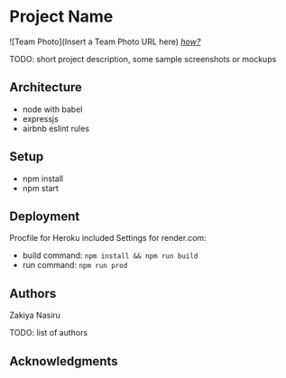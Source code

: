 # Project Name

![Team Photo](Insert a Team Photo URL here)
[*how?*](https://help.github.com/articles/about-readmes/#relative-links-and-image-paths-in-readme-files)

TODO: short project description, some sample screenshots or mockups

## Architecture

* node with babel
* expressjs
* airbnb eslint rules

## Setup

* npm install
* npm start

## Deployment

Procfile for Heroku included
Settings for render.com:
* build command:  `npm install && npm run build`
* run command:  `npm run prod`

## Authors
Zakiya Nasiru

TODO: list of authors

## Acknowledgments

